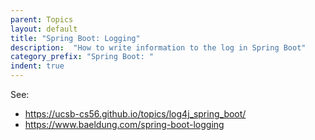 ```yaml
---
parent: Topics
layout: default
title: "Spring Boot: Logging"
description:  "How to write information to the log in Spring Boot"
category_prefix: "Spring Boot: "
indent: true
---
```


See:
* <https://ucsb-cs56.github.io/topics/log4j_spring_boot/>
* <https://www.baeldung.com/spring-boot-logging>
